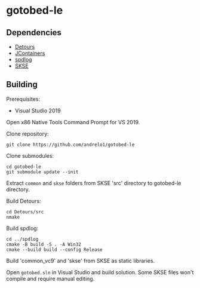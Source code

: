 # gotobed-le

## Dependencies
- [Detours](https://github.com/microsoft/Detours)
- [JContainers](https://github.com/ryobg/JContainers)
- [spdlog](https://github.com/gabime/spdlog)
- [SKSE](https://skse.silverlock.org/)

## Building
Prerequisites:
- Visual Studio 2019

Open x86 Native Tools Command Prompt for VS 2019.

Clone repository:
```
git clone https://github.com/andrelo1/gotobed-le
```
Clone submodules:
```
cd gotobed-le
git submodule update --init
```
Extract `common` and `skse` folders from SKSE 'src' directory to gotobed-le directory.

Build Detours:
```
cd Detours/src
nmake
```
Build spdlog:
```
cd ../spdlog
cmake -B build -S . -A Win32
cmake --build build --config Release
```
Build 'common_vc9' and 'skse' from SKSE as static libraries.

Open `gotobed.sln` in Visual Studio and build solution. Some SKSE files won't compile and require manual editing.

